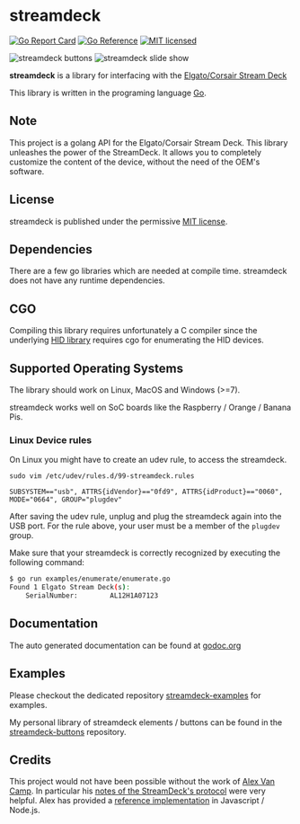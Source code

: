 # streamdeck

[![Go Report Card](https://goreportcard.com/badge/github.com/dh1tw/streamdeck)](https://goreportcard.com/report/github.com/dh1tw/streamdeck)
[![Go Reference](https://pkg.go.dev/badge/github.com/dh1tw/streamdeck.svg)](https://pkg.go.dev/github.com/dh1tw/streamdeck)
[![MIT licensed](https://img.shields.io/badge/license-MIT-blue.svg)](https://img.shields.io/badge/license-MIT-blue.svg)

![streamdeck buttons](https://i.imgur.com/tEt3tPr.jpg "streamdeck Buttons")
![streamdeck slide show](https://i.imgur.com/gh1xXiU.jpg "streamdeck Slideshow")

**streamdeck** is a library for interfacing with the [Elgato/Corsair Stream Deck](https://www.elgato.com/en/gaming/stream-deck)

This library is written in the programing language [Go](https://golang.org).

## Note
This project is a golang API for the Elgato/Corsair Stream Deck. This library
unleashes the power of the StreamDeck. It allows you to completely customize
the content of the device, without the need of the OEM's software.

## License

streamdeck is published under the permissive [MIT license](https://github.com/dh1tw/streamdeck/blob/master/LICENSE).

## Dependencies

There are a few go libraries which are needed at compile time. streamdeck
does not have any runtime dependencies.

## CGO

Compiling this library requires unfortunately a C compiler since the underlying [HID library](github.com/karalabe/hid) requires cgo for enumerating the HID devices.

## Supported Operating Systems

The library should work on Linux, MacOS and Windows (>=7).

streamdeck works well on SoC boards like the Raspberry / Orange / Banana Pis.

### Linux Device rules

On Linux you might have to create an udev rule, to access the streamdeck.

````
sudo vim /etc/udev/rules.d/99-streamdeck.rules

SUBSYSTEM=="usb", ATTRS{idVendor}=="0fd9", ATTRS{idProduct}=="0060", MODE="0664", GROUP="plugdev"
````

After saving the udev rule, unplug and plug the streamdeck again into the USB port.
For the rule above, your user must be a member of the `plugdev` group.

Make sure that your streamdeck is correctly recognized
by executing the following command:

````bash
$ go run examples/enumerate/enumerate.go
Found 1 Elgato Stream Deck(s):
	SerialNumber:        AL12H1A07123
````

## Documentation

The auto generated documentation can be found at [godoc.org](https://godoc.org/github.com/dh1tw/streamdeck)

## Examples

Please checkout the dedicated repository [streamdeck-examples](https://github.com/dh1tw/streamdeck-examples) for examples.

My personal library of streamdeck elements / buttons can be found in the [streamdeck-buttons](https://github.com/dh1tw/streamdeck-buttons) repository.

## Credits

This project would not have been possible without the work of [Alex Van Camp](https://github.com/Lange). In particular his
[notes of the StreamDeck's protocol](https://github.com/Lange/node-elgato-stream-deck/blob/master/NOTES.md)
were very helpful.
Alex has provided a [reference implementation](https://github.com/Lange/node-elgato-stream-deck) in Javascript / Node.js.